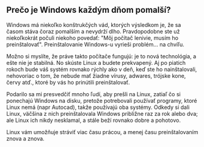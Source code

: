 ﻿

<div id="corps">

<h2>Prečo je Windows každým dňom pomalší?</h2>

Windows má niekoľko konštrukčých vád, ktorých výsledkom je, že sa časom stáva čoraz pomalším a nevydrží dlho. Pravdopodobne ste už niekoľkokrát počuli niekoho povedať: "Môj počítač lenivie, musím ho preinštalovať". Preinštalovanie Windows-u vyrieši problém... na chvíľu.

Možno si myslíte, že práve takto počítače fungujú: je to nová technológia, a ešte nie je stabilná. No skúste  Linux a budete prekvapený. Aj po piatich rokoch bude váš systém rovnako rýchly ako v deň, keď ste ho nainštalovali, nehovoriac o tom, že nebude mať žiadne vírusy, adwares, trójske kone, červy atď., ktoré by vás ho prinútili preinštalovať.

Podarilo sa mi presvedčiť mnoho ľudí, aby prešli na Linux, zatiaľ čo si ponechajú Windows na disku, pretože potrebovali používať programy, ktoré Linux nemá (napr Autocad), takže používajú oba systémy. Odkedy si dali Linux, väčšina z nich preinštalovala Windows približne raz za rok alebo dva; ale Linux ich nikdy nesklamal, a stále beží rovnako dobre a pohotovo.

Linux vám umožňuje stráviť viac času prácou, a menej času preinštalovaním znova a znova.

</div>


